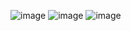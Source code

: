 ![image](https://github.com/user-attachments/assets/10f7c542-25e7-4f4c-9779-9b0202a0a7d8)
![image](https://github.com/user-attachments/assets/fe990c77-f941-4217-ac9b-275ea8f4be71)
![image](https://github.com/user-attachments/assets/94b6e37f-e177-4901-9690-889ffd75b7e2)

